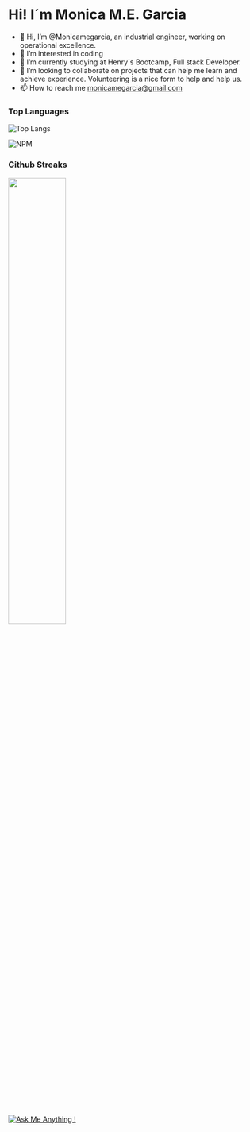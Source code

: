 # Hi! I´m Monica M.E. Garcia 
- 👋 Hi, I’m @Monicamegarcia, an industrial engineer, working on operational excellence.
- 👀 I’m interested in coding
- 🌱 I’m currently studying at Henry´s Bootcamp, Full stack Developer.
- 💞️ I’m looking to collaborate on projects that can help me learn and achieve experience. Volunteering is a nice form to help and help us.
- 📫 How to reach me monicamegarcia@gmail.com

### Top Languages
 ![Top Langs](https://github-readme-stats.vercel.app/api/top-langs/?username=Monicamegarcia&layout=compact)

![NPM](https://img.shields.io/badge/NPM-%23CB3837.svg?style=for-the-badge&logo=npm&logoColor=white)

### Github Streaks
<img src="https://github-readme-streak-stats.herokuapp.com/?user=Monicamegarcia&theme=dark" width="48%" >

[![Ask Me Anything !](https://img.shields.io/badge/Ask%20me-anything-1abc9c.svg)](https://GitHub.com/Naereen/ama)
<!---
Monicamegarcia/Monicamegarcia is a ✨ special ✨ repository because its `README.md` (this file) appears on your GitHub profile.
You can click the Preview link to take a look at your changes.
--->

